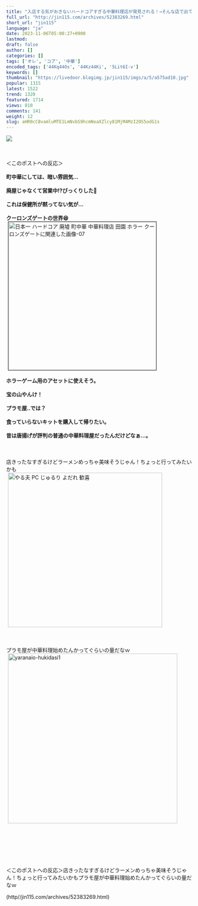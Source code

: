 ```yaml
---
title: "入店する気がおきないハードコアすぎる中華料理店が発見される！→そんな店で出てきたラーメンがこちらｗｗｗｗｗ "
full_url: "http://jin115.com/archives/52383269.html"
short_url: "jin115"
language: "ja"
date: 2023-11-06T05:00:27+0900
lastmod: 
draft: false
author: []
categories: []
tags: ['オレ', 'コア', '中華']
encoded_tags: ['44Kq44Os', '44Kz44Ki', '5Lit6I-v']
keywords: []
thumbnail: "https://livedoor.blogimg.jp/jin115/imgs/a/5/a575ad10.jpg"
popular: 1315
latest: 1522
trend: 1320
featured: 1714
views: 810
comments: 141
weight: 12
slug: aHR0cC8vamluMTE1LmNvbS9hcmNoaXZlcy81MjM4MzI2OS5odG1s
---
```


![](https://livedoor.blogimg.jp/jin115/imgs/a/5/a575ad10.jpg)

<div><a name='more'></a> <br> <br> ＜このポストへの反応＞<br> <br> <b>町中華にしては、暗い雰囲気…</b><br> <br> <b>廃屋じゃなくて営業中⁉️びっくりした👀</b><br> <br> <b>これは保健所が黙ってない気が…</b><br> <br> <b>クーロンズゲートの世界😆</b><br> <a href='https//livedoor.blogimg.jp/jin115/imgs/6/4/6445435e.jpg' target='_blank'><img src='https//livedoor.blogimg.jp/jin115/imgs/6/4/6445435e-s.jpg' width='400' border='1' hspace='5' class='pict' alt='日本一 ハードコア 廃墟 町中華 中華料理店 田園 ホラー クーロンズゲートに関連した画像-07'></a><br> <br> <b>ホラーゲーム用のアセットに使えそう。</b><br> <br> <b>宝の山やんけ！</b><br> <br> <b>プラモ屋‥では？</b><br> <br> <b>食っていらないキットを購入して帰りたい。</b><br> <br> <b>昔は唐揚げが評判の普通の中華料理屋だったんだけどなぁ…。</b><br> <br> <br> <br> 店きったなすぎるけどラーメンめっちゃ美味そうじゃん！ちょっと行ってみたいかも<br> <img src='https//livedoor.blogimg.jp/jin115/imgs/a/6/a6f62ddf.gif' alt='やる夫 PC じゅるり よだれ 歓喜' width='417' border='0' hspace='5' class='pict'><br> <br> <br> <br> プラモ屋が中華料理始めたんかってぐらいの量だなｗ<br> <img src='https//livedoor.blogimg.jp/jin115/imgs/b/e/be088977.gif' alt='yaranaio-hukidasi1' width='458' border='0' hspace='5' class='pict'><br> <br> <br> <br> <br> <br> <br> <p>＜このポストへの反応＞店きったなすぎるけどラーメンめっちゃ美味そうじゃん！ちょっと行ってみたいかもプラモ屋が中華料理始めたんかってぐらいの量だなｗ</p></div>

(http//jin115.com/archives/52383269.html)
